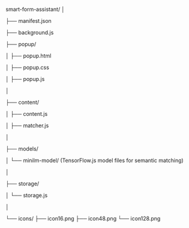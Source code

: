 smart-form-assistant/
│


├── manifest.json

├── background.js

├── popup/

│   ├── popup.html

│   ├── popup.css

│   ├── popup.js

│

├── content/

│   ├── content.js

│   ├── matcher.js

│

├── models/

│   └── minilm-model/  (TensorFlow.js model files for semantic matching)

│

├── storage/

│   └── storage.js

│

└── icons/
    ├── icon16.png
    ├── icon48.png
    └── icon128.png
